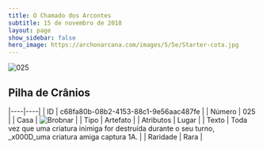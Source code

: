 ```yaml
---
title: O Chamado dos Arcontes
subtitle: 15 de novembro de 2018
layout: page
show_sidebar: false
hero_image: https://archonarcana.com/images/5/5e/Starter-cota.jpg
---
```


![025](https://cdn.keyforgegame.com/media/card_front/pt/341_025_M6WXP2FVXH53_pt.png)

## Pilha de Crânios

|----|----|
| ID | c68fa80b-08b2-4153-88c1-9e56aac487fe |
| Número | 025 |
| Casa | ![Brobnar](https://archonarcana.com/images/thumb/e/e0/Brobnar.png/22px-Brobnar.png "Brobnar") |
| Tipo | Artefato |
| Atributos | Lugar |
| Texto | Toda vez que uma criatura inimiga  for destruída durante o seu turno, _x000D_uma criatura amiga captura 1A. |
| Raridade | Rara |
